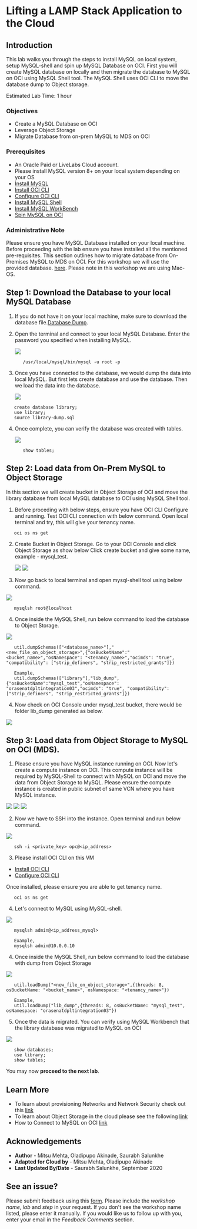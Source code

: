 # Lifting a LAMP Stack Application to the Cloud

## Introduction
This lab walks you through the steps to install MySQL on local system, setup MySQL-shell and spin up MySQL Database on OCI.
First you will create MySQL database on locally and then migrate the database to MySQL on OCI using MySQL Shell tool. The MySQL Shell uses OCI CLI to move the database dump to Object storage.

Estimated Lab Time:  1 hour

### Objectives
* Create a MySQL Database on OCI
* Leverage Object Storage
* Migrate Database from on-prem MySQL to MDS on OCI

### Prerequisites
* An Oracle Paid or LiveLabs Cloud account.
* Please install MySQL version 8+ on your local system depending on your OS
* [Install MySQL](https://dev.mysql.com/downloads/mysql/)
* [Install OCI CLI](https://docs.cloud.oracle.com/en-us/iaas/Content/API/SDKDocs/cliinstall.htm)
* [Configure OCI CLI](https://docs.cloud.oracle.com/en-us/iaas/Content/API/Concepts/sdkconfig.htm)
* [Install MySQL Shell](https://dev.mysql.com/doc/mysql-shell/8.0/en/mysql-shell-install.html)
* [Install MySQL WorkBench](https://dev.mysql.com/downloads/workbench/)
* [Spin MySQL on OCI](https://oracle.github.io/learning-library/data-management-library/mysql/mds-intro/workshops/freetier/?lab=introduction)

### Administrative Note
Please ensure you have MySQL Database installed on your local machine. Before proceeding with the lab ensure you have installed all the mentioned pre-requisites. This section outlines how to migrate database from On-Premises MySQL to MDS on OCI. For this workshop we will use the provided database. [here](https://objectstorage.us-ashburn-1.oraclecloud.com/p/JPnFpTHgLX9vNwc6KtkXIkXAFFM65sOHfzooM8AJfDk/n/orasenatdecanational01/b/osCommerceTest/o/osCommerceDemo-disk001.vmdk). Please note in this workshop we are using Mac-OS.

## **Step 1:** Download the Database to your local MySQL Database
1. If you do not have it on your local machine, make sure to download the database file.[Database Dump](https://www.virtualbox.org/wiki/Downloads).

2. Open the terminal and connect to your local MySQL Database. Enter the password you specified when installing MySQL.

    ![](./images/1.png "")
    ```
       /usr/local/mysql/bin/mysql -u root -p
    ```

3. Once you have connected to the database, we would dump the data into local MySQL. But first lets create database and use the database. Then we load the data into the database.

    ![](./images/2.png "")
```
   create database library;
   use library;
   source library-dump.sql
```

4. Once complete, you can verify the database was created with tables.

    ![](./images/3.png "")

    ```
       show tables;
    ```

## **Step 2:** Load data from On-Prem MySQL to Object Storage

In this section we will create bucket in Object Storage of OCI and move the library database from local MySQL database to OCI using MySQL Shell tool.

1. Before proceding with below steps, ensure you have OCI CLI Configure and running. Test OCI CLI connection with below command. Open local terminal and try, this will give your tenancy name.
```
   oci os ns get
```

2. Create Bucket in Object Storage. Go to your OCI Console and click Object Storage as show below
Click create bucket and give some name, example - mysql_test.

    ![](./images/4.png "")
    ![](./images/5.png "")

3. Now go back to local terminal and open mysql-shell tool using below command.

  ![](./images/6.png "")
```
   mysqlsh root@localhost
```
4. Once inside the MySQL Shell, run below command to load the database to Object Storage.

  ![](./images/7.png "")
```
   util.dumpSchemas(["<database_name>"],"<new_file_on_object_storage>",{"osBucketName":"<bucket_name>","osNamespace": "<tenancy_name>","ocimds": "true", "compatibility": ["strip_definers", "strip_restricted_grants"]})

   Example,
   util.dumpSchemas(["library"],"lib_dump",{"osBucketName":"mysql_test","osNamespace": "orasenatdpltintegration03","ocimds": "true", "compatibility": ["strip_definers", "strip_restricted_grants"]})
```
4. Now check on OCI Console under mysql_test bucket, there would be folder lib_dump generated as below.

  ![](./images/8.png "")

## **Step 3:** Load data from Object Storage to MySQL on OCI (MDS).

1. Please ensure you have MySQL instance running on OCI. Now let's create a compute instance on OCI. This compute instance will be required by MySQL-Shell to connect with MySQL on OCI and move the data from Object Storage to MySQL.
Please ensure the compute instance is created in public subnet of same VCN where you have MySQL instance.

  ![](./images/9.png "")
  ![](./images/10.png "")
  ![](./images/11.png "")

2. Now we have to SSH into the instance. Open terminal and run below command.

  ![](./images/12.png "")
```
   ssh -i <private_key> opc@<ip_address>
```

3. Please install OCI CLI on this VM

* [Install OCI CLI](https://docs.cloud.oracle.com/en-us/iaas/Content/API/SDKDocs/cliinstall.htm)
* [Configure OCI CLI](https://docs.cloud.oracle.com/en-us/iaas/Content/API/Concepts/sdkconfig.htm)

Once installed, please ensure you are able to get tenancy name.
```
   oci os ns get
```

4. Let's connect to MySQL using MySQL-shell.

  ![](./images/13.png "")
```
   mysqlsh admin@<ip_address_mysql>

   Example,
   mysqlsh admin@10.0.0.10
```
4. Once inside the MySQL Shell, run below command to load the database with dump from Object Storage

  ![](./images/14.png "")
```
   util.loadDump("<new_file_on_object_storage>",{threads: 8, osBucketName: "<bucket_name>", osNamespace: "<tenancy_name>"})

   Example,
   util.loadDump("lib_dump",{threads: 8, osBucketName: "mysql_test", osNamespace: "orasenatdpltintegration03"})
```
5. Once the data is migrated. You can verify using MySQL Workbench that the library database was migrated to MySQL on OCI

  ![](./images/15.png "")
```
   show databases;
   use library;
   show tables;
```


You may now **proceed to the next lab**.

## Learn More
* To learn about provisioning Networks and Network Security check out this [link](https://docs.cloud.oracle.com/en-us/iaas/Content/Network/Concepts/overview.htm)
* To learn about Object Storage in the cloud please see the following [link](https://docs.cloud.oracle.com/en-us/iaas/Content/Object/Concepts/objectstorageoverview.htm)
* How to Connect to MySQL on OCI [link](https://docs.cloud.oracle.com/en-us/iaas/mysql-database/doc/connecting-db-system.html)

## Acknowledgements
* **Author** - Mitsu Mehta, Oladipupo Akinade, Saurabh Salunkhe
* **Adapted for Cloud by** -  Mitsu Mehta, Oladipupo Akinade
* **Last Updated By/Date** - Saurabh Salunkhe, September 2020


## See an issue?
Please submit feedback using this [form](https://apexapps.oracle.com/pls/apex/f?p=133:1:::::P1_FEEDBACK:1). Please include the *workshop name*, *lab* and *step* in your request.  If you don't see the workshop name listed, please enter it manually. If you would like us to follow up with you, enter your email in the *Feedback Comments* section.
